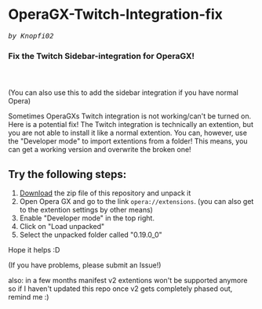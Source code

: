# OperaGX-Twitch-Integration-fix
<tt><i>by Knopfi02</i></tt>
### Fix the Twitch Sidebar-integration for OperaGX!</br></br></br>
(You can also use this to add the sidebar integration if you have normal Opera)

Sometimes OperaGXs Twitch integration is not working/can't be turned on. Here is a potential fix!
The Twitch integration is technically an extention, but you are not able to install it like a normal extention.
You can, however, use the "Developer mode" to import extentions from a folder!
This means, you can get a working version and overwrite the broken one!

## Try the following steps:

1. <a href="https://github.com/Knopfi02/OperaGX-Twitch-Integration-fix/archive/refs/heads/main.zip">Download</a> the zip file of this repository and unpack it
2. Open Opera GX and go to the link `opera://extensions`. (you can also get to the extention settings by other means)
3. Enable "Developer mode" in the top right.
4. Click on "Load unpacked"
5. Select the unpacked folder called "0.19.0_0"

Hope it helps :D

(If you have problems, please submit an Issue!)




also: in a few months manifest v2 extentions won't be supported anymore so if I haven't updated this repo once v2 gets completely phased out, remind me :)
